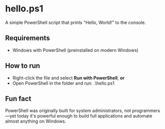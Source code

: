 # hello.ps1

A simple PowerShell script that prints "Hello, World!" to the console.

## Requirements
- Windows with PowerShell (preinstalled on modern Windows)

## How to run
- Right-click the file and select **Run with PowerShell**, **or**
- Open PowerShell in the folder and run:
.\hello.ps1


## Fun fact
PowerShell was originally built for system administrators, not programmers—yet today it's powerful enough to build full applications and automate almost anything on Windows.
